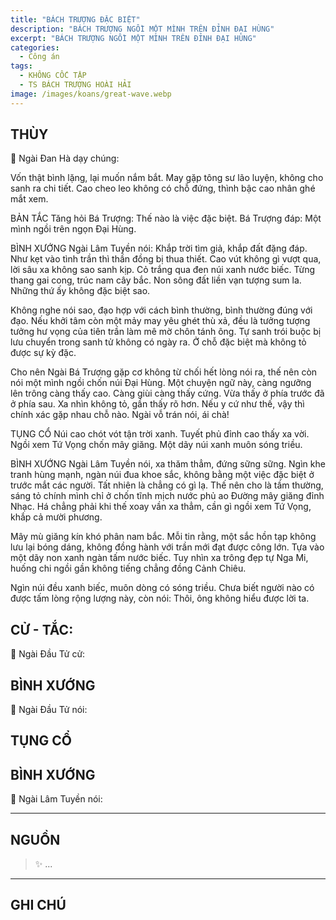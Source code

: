 ```yaml
---
title: "BÁCH TRƯỢNG ĐẶC BIỆT"
description: "BÁCH TRƯỢNG NGỒI MỘT MÌNH TRÊN ĐỈNH ĐẠI HÙNG"
excerpt: "BÁCH TRƯỢNG NGỒI MỘT MÌNH TRÊN ĐỈNH ĐẠI HÙNG"
categories:
  - Công án
tags:
  - KHÔNG CỐC TẬP
  - TS BÁCH TRƯỢNG HOÀI HẢI
image: /images/koans/great-wave.webp
---
```


## THÙY

📢 Ngài Đan Hà dạy chúng:

Vốn thật bình lặng, lại muốn nắm bắt. May gặp tông sư lão luyện, không cho sanh ra chi tiết. Cao cheo leo không có chỗ đứng, thình bậc cao nhân ghé mắt xem.

BẢN TẮC
Tăng hỏi Bá Trượng: Thế nào là việc đặc biệt.
Bá Trượng đáp: Một mình ngồi trên ngọn Đại Hùng.

BÌNH XƯỚNG
Ngài Lâm Tuyền nói: Khắp trời tìm giả, khắp đất đặng đáp. Như kẹt vào tình trần thì thần đồng bị thua thiết. Cao vút không gì vượt qua, lời sâu xa không sao sanh kịp. Cỏ trắng qua đen núi xanh nước biếc. Từng thang gai cong, trúc nam cây bắc. Non sông đất liền vạn tượng sum la. Những thứ ấy không đặc biệt sao.

Không nghe nói sao, đạo hợp với cách bình thường, bình thường đúng với đạo. Nếu khởi tâm còn một mảy may yêu ghét thù xả, đều là tưởng tượng tưởng hư vọng của tiên trần làm mê mờ chôn tánh ông. Tự sanh trói buộc bị lưu chuyển trong sanh tử không có ngày ra. Ở chỗ đặc biệt mà không tỏ được sự kỳ đặc.

Cho nên Ngài Bá Trượng gặp cơ không từ chối hết lòng nói ra, thế nên còn nói một mình ngồi chốn núi Đại Hùng. Một chuyện ngữ này, càng ngưỡng lên trông càng thấy cao. Càng giùi càng thấy cứng. Vừa thấy ở phía trước đã ở phía sau. Xa nhìn không tỏ, gần thấy rõ hơn. Nếu y cứ như thế, vậy thì chính xác gặp nhau chỗ nào. Ngài vỗ trán nói, ái chà!

TỤNG CỔ
Núi cao chót vót tận trời xanh.
Tuyết phủ đỉnh cao thấy xa vời.
Ngồi xem Tứ Vọng chốn mây giăng.
Một dãy núi xanh muôn sóng triều.

BÌNH XƯỚNG
Ngài Lâm Tuyền nói, xa thăm thẳm, đứng sững sững. Ngìn khe tranh hùng mạnh, ngàn núi đua khoe sắc, không bằng một việc đặc biệt ở trước mắt các người. Tất nhiên là chẳng có gì lạ. Thế nên cho là tầm thường, sáng tỏ chính mình chỉ ở chốn tĩnh mịch nước phủ ao Đường mây giăng đỉnh Nhạc. Há chẳng phải khi thế xoay vần xa thẳm, cần gì ngồi xem Tứ Vọng, khắp cả mười phương.

Mây mù giăng kín khó phân nam bắc. Mỗi tin rằng, một sắc hồn tạp không lưu lại bóng dáng, không đồng hành với trần mới đạt được công lớn. Tựa vào một dãy non xanh ngàn tấm nước biếc. Tuy nhìn xa trông đẹp tự Nga Mi, huống chi ngồi gần không tiếng chẳng đồng Cảnh Chiêu.

Ngìn núi đều xanh biếc, muôn dòng có sóng triều. Chưa biết người nào có được tấm lòng rộng lượng này, còn nói: Thôi, ông không hiểu được lời ta.

## CỬ - TẮC:

📢 Ngài Đầu Tử cử:

> 

## BÌNH XƯỚNG

📢 Ngài Đầu Tử nói:


## TỤNG CỔ

<blockquote>

</blockquote>

## BÌNH XƯỚNG

📢 Ngài Lâm Tuyền nói:



<hr class="blog-rule" />

## NGUỒN

> ✨ ...

<hr class="blog-rule" />

## GHI CHÚ

[^1]: ⭐️ <a href="/masters/Baizhang-Huaihai" target="_blank">🔗 TS BÁCH TRƯỢNG HOÀI HẢI</a>


